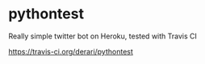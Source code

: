 # pythontest
Really simple twitter bot on Heroku, tested with Travis CI

https://travis-ci.org/derari/pythontest